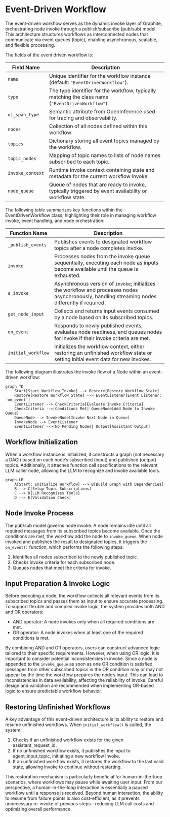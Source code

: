# Event-Driven Workflow

The event-driven workflow serves as the dynamic invoke layer of Graphite, orchestrating node invoke through a publish/subscribe (pub/sub) model. This architecture structures workflows as interconnected nodes that communicate via event queues (topic), enabling asynchronous, scalable, and flexible processing.

The fields of the event driven workflow is:

| Field Name          | Description                                                                                           |
|---------------------|-------------------------------------------------------------------------------------------------------|
| `name`              | Unique identifier for the workflow instance (default: `"EventDrivenWorkflow"`).                       |
| `type`              | The type identifier for the workflow, typically matching the class name (`"EventDrivenWorkflow"`).    |
| `oi_span_type`      | Semantic attribute from OpenInference used for tracing and observability.                             |
| `nodes`             | Collection of all nodes defined within this workflow.                                                 |
| `topics`            | Dictionary storing all event topics managed by the workflow.                                          |
| `topic_nodes`       | Mapping of topic names to lists of node names subscribed to each topic.                               |
| `invoke_context` | Runtime invoke context containing state and metadata for the current workflow invoke.           |
| `node_queue`        | Queue of nodes that are ready to invoke, typically triggered by event availability or workflow state.|

The following table summarizes key functions within the EventDrivenWorkflow class, highlighting their role in managing workflow invoke, event handling, and node orchestration:

| Function Name      | Description                                                                                                                                               |
|--------------------|-----------------------------------------------------------------------------------------------------------------------------------------------------------|
| `_publish_events`  | Publishes events to designated workflow topics after a node completes invoke.                                                                          |
| `invoke`          | Processes nodes from the invoke queue sequentially, executing each node as inputs become available until the queue is exhausted.                       |
| `a_invoke`        | Asynchronous version of `invoke`; initializes the workflow and processes nodes asynchronously, handling streaming nodes differently if required.         |
| `get_node_input`   | Collects and returns input events consumed by a node based on its subscribed topics.                                                                      |
| `on_event`         | Responds to newly published events, evaluates node readiness, and queues nodes for invoke if their invoke criteria are met.                         |
| `initial_workflow` | Initializes the workflow context, either restoring an unfinished workflow state or setting initial event data for new invokes.                         |

The following diagram illustrates the invoke flow of a Node within an event-driven workflow:

```mermaid
graph TD
    Start[Start Workflow Invoke] --> Restore[Restore Workflow State]
    Restore[Restore Workflow State] --> EventListener[Event Listener: `on_event`]
    EventListener --> CheckCriteria[Evaluate Invoke Criteria]
    CheckCriteria -->|Conditions Met| QueueNode[Add Node to Invoke Queue]
    QueueNode --> InvokeNode[Invoke Next Node in Queue]
    InvokeNode --> EventListener
    EventListener -->|No Pending Nodes| Output[Assistant Output]

```

## Workflow Initialization

When a workflow instance is initialized, it constructs a graph (not necessary a DAG!) based on each node’s subscribed (input) and published (output) topics. Additionally, it attaches function call specifications to the relevant LLM caller node, allowing the LLM to recognize and invoke available tools.

```mermaid
graph LR
    A[Start: Initialize Workflow] --> B[Build Graph with Dependencies]
    B --> C[Setup Topic Subscriptions]
    C --> D[LLM Recognizes Tools]
    D --> E[Validation Check]
```

## Node Invoke Process

The pub/sub model governs node invoke. A node remains idle until all required messages from its subscribed topics become available. Once the conditions are met, the workflow add the node to `invoke_queue`. When node invoked and publishes the result to designated topics, it triggers the `on_event()` function, which performs the following steps:

1. Identifies all nodes subscribed to the newly published topic.
2. Checks invoke criteria for each subscribed node.
3. Queues nodes that meet the criteria for invoke.

## Input Preparation & Invoke Logic

Before executing a node, the workflow collects all relevant events from its subscribed topics and passes them as input to ensure accurate processing. To support flexible and complex invoke logic, the system provides both AND and OR operators:

- AND operator: A node invokes only when all required conditions are met.
- OR operator: A node invokes when at least one of the required conditions is met.

By combining AND and OR operators, users can construct advanced logic tailored to their specific requirements. However, when using OR logic, it is important to consider potential inconsistencies in invoke. Since a node is appended to the `invoke_queue` as soon as one OR condition is satisfied, messages from other subscribed topics in the OR condition may or may not appear by the time the workflow prepares the node’s input. This can lead to inconsistencies in data availability, affecting the reliability of invoke. Careful design and validation are recommended when implementing OR-based logic to ensure predictable workflow behavior.

## Restoring Unfinished Workflows

A key advantage of this event-driven architecture is its ability to restore and resume unfinished workflows. When `initial_workflow()` is called, the system:

1. Checks if an unfinished workflow exists for the given assistant_request_id.
2. If no unfinished workflow exists, it publishes the input to agent_input_topic, initiating a new workflow invoke.
3. If an unfinished workflow exists, it restores the workflow to the last valid state, allowing invoke to continue without restarting.

This restoration mechanism is particularly beneficial for human-in-the-loop scenarios, where workflows may pause while awaiting user input. From our perspective, a human-in-the-loop interaction is essentially a paused workflow until a response is received. Beyond human interaction, the ability to resume from failure points is also cost-efficient, as it prevents unnecessary re-invoke of previous steps—reducing LLM call costs and optimizing overall performance.
